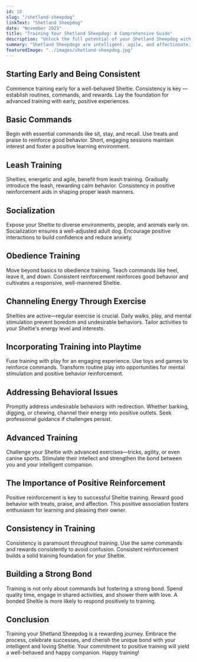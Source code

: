 ```yaml
---
id: 18
slug: "/shetland-sheepdog"
linkText: "Shetland Sheepdog"
date: "November 2023"
title: "Training Your Shetland Sheepdog: A Comprehensive Guide"
description: "Unlock the full potential of your Shetland Sheepdog with our comprehensive training guide. Learn obedience, socialization, and build a strong bond. Start training today!"
summary: "Shetland Sheepdogs are intelligent, agile, and affectionate. Before training, grasp their unique traits. Known for loyalty, they thrive on mental stimulation and human connection."
featuredImage: "../images/shetland-sheepdog.jpg"
---
```


## Starting Early and Being Consistent

Commence training early for a well-behaved Sheltie. Consistency is key — establish routines, commands, and rewards. Lay the foundation for advanced training with early, positive experiences.

## Basic Commands

Begin with essential commands like sit, stay, and recall. Use treats and praise to reinforce good behavior. Short, engaging sessions maintain interest and foster a positive learning environment.

## Leash Training

Shelties, energetic and agile, benefit from leash training. Gradually introduce the leash, rewarding calm behavior. Consistency in positive reinforcement aids in shaping proper leash manners.

## Socialization

Expose your Sheltie to diverse environments, people, and animals early on. Socialization ensures a well-adjusted adult dog. Encourage positive interactions to build confidence and reduce anxiety.

## Obedience Training

Move beyond basics to obedience training. Teach commands like heel, leave it, and down. Consistent reinforcement reinforces good behavior and cultivates a responsive, well-mannered Sheltie.

## Channeling Energy Through Exercise

Shelties are active—regular exercise is crucial. Daily walks, play, and mental stimulation prevent boredom and undesirable behaviors. Tailor activities to your Sheltie's energy level and interests.

## Incorporating Training into Playtime

Fuse training with play for an engaging experience. Use toys and games to reinforce commands. Transform routine play into opportunities for mental stimulation and positive behavior reinforcement.

## Addressing Behavioral Issues

Promptly address undesirable behaviors with redirection. Whether barking, digging, or chewing, channel their energy into positive outlets. Seek professional guidance if challenges persist.

## Advanced Training

Challenge your Sheltie with advanced exercises—tricks, agility, or even canine sports. Stimulate their intellect and strengthen the bond between you and your intelligent companion.

## The Importance of Positive Reinforcement

Positive reinforcement is key to successful Sheltie training. Reward good behavior with treats, praise, and affection. This positive association fosters enthusiasm for learning and pleasing their owner.

## Consistency in Training

Consistency is paramount throughout training. Use the same commands and rewards consistently to avoid confusion. Consistent reinforcement builds a solid training foundation for your Sheltie.

## Building a Strong Bond

Training is not only about commands but fostering a strong bond. Spend quality time, engage in shared activities, and shower them with love. A bonded Sheltie is more likely to respond positively to training.

## Conclusion

Training your Shetland Sheepdog is a rewarding journey. Embrace the process, celebrate successes, and cherish the unique bond with your intelligent and loving Sheltie. Your commitment to positive training will yield a well-behaved and happy companion. Happy training!
